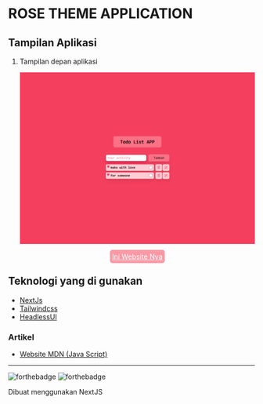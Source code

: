 # ROSE THEME APPLICATION

## Tampilan Aplikasi

1. Tampilan depan aplikasi

   ![Cara download 1](public/assets/rose-theme1.png)

   <!-- prettier-ignore -->
   <div align="center">
    <a href="https://codingers-dev2.vercel.app/" target="_blank" style="background-color: #FC98A5; color: white; padding: 5px; border-radius: 5px;">Ini Website Nya</a>
   <div>

## Teknologi yang di gunakan

- [NextJs](https://nextjs.org/)
- [Tailwindcss](https://tailwindcss.com//)
- [HeadlessUI](https://headlessui.dev/)

### Artikel

- [Website MDN (Java Script)](https://developer.mozilla.org/en-US/docs/Web/HTML)

<!-- markdownlint-restore -->
<!-- prettier-ignore-end -->

<!-- ALL-CONTRIBUTORS-LIST:END -->

---

![forthebadge](https://forthebadge.com/images/badges/built-with-love.svg)
![forthebadge](https://forthebadge.com/images/badges/made-with-javascript.svg)

Dibuat menggunakan NextJS
